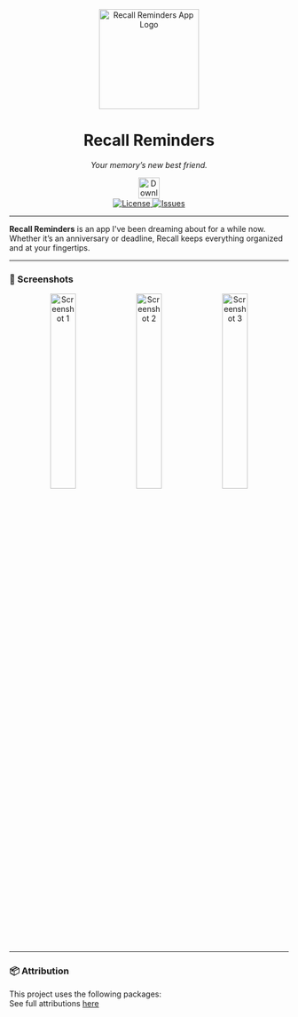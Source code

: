 <div align="center">
  <a href="https://apps.apple.com/au/app/recall-reminders/id6746973146">
    <picture>
      <source media="(prefers-color-scheme: dark)" srcset="https://hc-cdn.hel1.your-objectstorage.com/s/v3/e3b397ca96816549ce4b44fcc7a5bfc66b8fd4b4_reminders_app_logo_rounded_corners__1_.png">
      <img alt="Recall Reminders App Logo" src="https://hc-cdn.hel1.your-objectstorage.com/s/v3/e3b397ca96816549ce4b44fcc7a5bfc66b8fd4b4_reminders_app_logo_rounded_corners__1_.png" height="180">
    </picture>
  </a>

  <h1>Recall Reminders</h1>
  <p><em>Your memory’s new best friend.</em></p>
  <div>
    <a href="https://apps.apple.com/au/app/recall-reminders/id6746973146">
      <img src="https://toolbox.marketingtools.apple.com/api/assets/featured-content/apps/badges/badge-2/en-us.svg" alt="Download on the App Store" height="38">
    </a>
  </div>

  <a href="https://github.com/NanoMars/Recall-Reminders">
    <img alt="License" src="https://img.shields.io/github/license/NanoMars/Recall-Reminders?style=for-the-badge">
  </a>
  <a href="https://github.com/NanoMars/Recall-Reminders/issues">
    <img alt="Issues" src="https://img.shields.io/github/issues/NanoMars/Recall-Reminders?style=for-the-badge">
  </a>
</div>

---

**Recall Reminders** is an app I've been dreaming about for a while now. Whether it’s an anniversary or deadline, Recall keeps everything organized and at your fingertips.

---

### 📱 Screenshots

<p align="center">
  <img src="https://hc-cdn.hel1.your-objectstorage.com/s/v3/fb58159f23cbf64deda2856fbefc6807f82c98e2_600x0w__1_.png" alt="Screenshot 1" width="30%">
  <img src="https://hc-cdn.hel1.your-objectstorage.com/s/v3/59cf25541c43c342d509dfb33839f1457c9d5565_600x0w.webp" alt="Screenshot 2" width="30%">
  <img src="https://hc-cdn.hel1.your-objectstorage.com/s/v3/c267cb4273cc7eb785c006eaec6bb8709e7a268b_600x0w.png" alt="Screenshot 3" width="30%">
</p>

---

### 📦 Attribution

This project uses the following packages:  
See full attributions [here](Attribution.md)